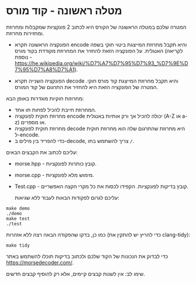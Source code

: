 # מטלה ראשונה - קוד מורס
המטרה שלכם במטלה הראשונה של הקורס היא לכתוב 2 פונקציות שמקבלות ומחרוזת ומחזירות מחרוזת.

* הפונקציה הראשונה תקרא encode והיא תקבל מחרוזת המייצגת ביטוי חוקי בשפה האנגלית. על הפונקציה הזאת להחזיר את המחרוזת מקודדת בקוד מורס (לקריאה נוספת - https://he.wikipedia.org/wiki/%D7%A7%D7%95%D7%93_%D7%9E%D7%95%D7%A8%D7%A1).

* הפונקציה השנייה תקרא decode והיא תקבל מחרוזת המייצגת קוד מורס חוקי. המטרה של הפונקציה הזאת היא להחזיר את התרגום של קוד המורס.

מחרוזות חוקיות מוגדרות באופן הבא:
* המחרוזת חייבת להכיל לפחות תו אחד.
* מחרוזת חוקית לפונקציה encode יכולה להכיל אך ורק אותיות באנגלית (A-Z או a-z) או מספרים.
* מחרוזת חוקית לפונקציה decode היא מחרוזת שהתרגום שלה הוא מחרוזת חוקית ל-encode.
* כדי להפריד בין מילים ב-decode, צריך להשתמש בתו ```/```.

עליכם לכתוב את הקבצים הבאים:
* morse.hpp - קובץ כותרות לפונקציות.
* morse.cpp - מימוש מלא לפונקציות.
* Test.cpp - קובץ בדיקות לפונקציות. הקפידו לכסות את כל מקרי הקצה האפשריים.

  עליכם לגרום לפקודות הבאות לעבוד ללא שגיאות:
```
make demo
./demo
make test
./test
```

כמו כן, בדקו שהפקודה הבאה רצה ללא אזהרות (כדי להריץ יש להתקין את clang-tidy):
```
make tidy
```
כדי לבדוק את הנכונות של הקוד שלכם ולכתוב בדיקות תוכלו להשתמש באתר https://morsedecoder.com/.


שימו לב: אין לשנות קבצים קיימים, אלא רק להוסיף קבצים חדשים.
